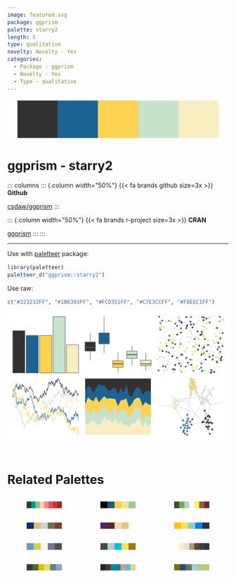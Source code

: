 ```yaml
---
image: featured.svg
package: ggprism
palette: starry2
length: 5
type: qualitative
novelty: Novelty - Yes
categories:
  - Package - ggprism
  - Novelty - Yes
  - Type - qualitative
---
```


![](featured.svg)

# ggprism - starry2 

::: columns
::: {.column width="50%"}
{{< fa brands github size=3x >}}
**Github**

[csdaw/ggprism](https://github.com/csdaw/ggprism)
:::

::: {.column width="50%"}
{{< fa brands r-project size=3x >}}
**CRAN**

[ggprism](https://CRAN.R-project.org/package=ggprism)
:::
:::

<hr> 

Use with [paletteer](https://emilhvitfeldt.github.io/paletteer/) package:

```r
library(paletteer)
paletteer_d("ggprism::starry2")
```

Use raw:

```r
c("#323232FF", "#1B6393FF", "#FCD351FF", "#C7E3CCFF", "#F8EEC1FF")
``` 

![](examples.png) 

<br>

# Related Palettes

<div class="list" style="display: grid; grid-template-columns: auto auto auto;"> <figure class="figure">
<a href="../../awtools/a_palette/"> <img src="../../awtools/a_palette/featured.svg" style="width: 100%;" class="figure-img"></a>
</figure> <figure class="figure">
<a href="../../rtist/vangogh/"> <img src="../../rtist/vangogh/featured.svg" style="width: 100%;" class="figure-img"></a>
</figure> <figure class="figure">
<a href="../../futurevisions/earth/"> <img src="../../futurevisions/earth/featured.svg" style="width: 100%;" class="figure-img"></a>
</figure> <figure class="figure">
<a href="../../lisa/JohannesVermeer_1/"> <img src="../../lisa/JohannesVermeer_1/featured.svg" style="width: 100%;" class="figure-img"></a>
</figure> <figure class="figure">
<a href="../../tayloRswift/speakNow/"> <img src="../../tayloRswift/speakNow/featured.svg" style="width: 100%;" class="figure-img"></a>
</figure> <figure class="figure">
<a href="../../fishualize/Rhinecanthus_aculeatus/"> <img src="../../fishualize/Rhinecanthus_aculeatus/featured.svg" style="width: 100%;" class="figure-img"></a>
</figure> <figure class="figure">
<a href="../../fishualize/Thunnus_obesus/"> <img src="../../fishualize/Thunnus_obesus/featured.svg" style="width: 100%;" class="figure-img"></a>
</figure> <figure class="figure">
<a href="../../fishualize/Valenciennea_strigata/"> <img src="../../fishualize/Valenciennea_strigata/featured.svg" style="width: 100%;" class="figure-img"></a>
</figure> <figure class="figure">
<a href="../../ggpomological/pomological_base/"> <img src="../../ggpomological/pomological_base/featured.svg" style="width: 100%;" class="figure-img"></a>
</figure> <figure class="figure">
<a href="../../PNWColors/Cascades/"> <img src="../../PNWColors/Cascades/featured.svg" style="width: 100%;" class="figure-img"></a>
</figure> <figure class="figure">
<a href="../../ghibli/MarnieMedium1/"> <img src="../../ghibli/MarnieMedium1/featured.svg" style="width: 100%;" class="figure-img"></a>
</figure> <figure class="figure">
<a href="../../colRoz/r_aculeatus/"> <img src="../../colRoz/r_aculeatus/featured.svg" style="width: 100%;" class="figure-img"></a>
</figure> 
</div>
